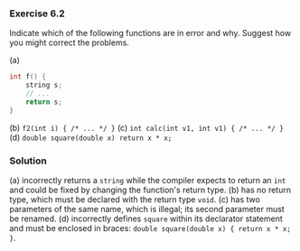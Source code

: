 ### Exercise 6.2

Indicate which of the following functions are in error and why. Suggest how you
might correct the problems.

(a)
```cpp
int f() {
    string s;
    // ...
    return s;
}
```
(b) `f2(int i) { /* ... */ }`
(c) `int calc(int v1, int v1) { /* ... */ }`
(d) `double square(double x) return x * x;`

### Solution

(a) incorrectly returns a `string` while the compiler expects to return an
`int` and could be fixed by changing the function's return type. (b) has no
return type, which must be declared with the return type `void`. (c) has two
parameters of the same name, which is illegal; its second parameter must be
renamed. (d) incorrectly defines `square` within its declarator statement and
must be enclosed in braces: `double square(double x) { return x * x; }`.
